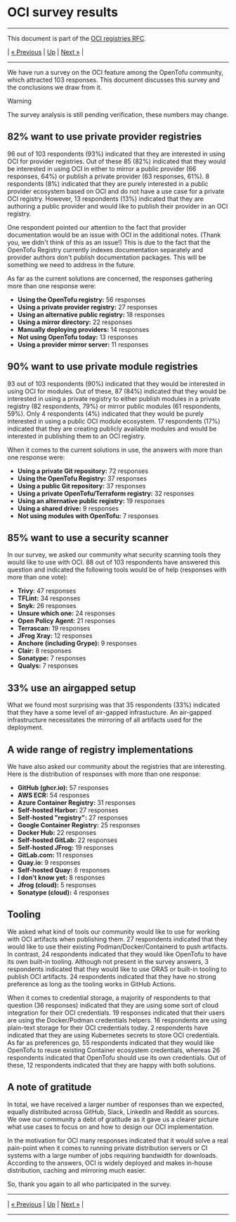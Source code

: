 # OCI survey results

---

This document is part of the [OCI registries RFC](../20241206-oci-registries.md).

| [« Previous](1-oci-primer.md) | [Up](../20241206-oci-registries.md) | [Next »](3-design-considerations.md) |

---

We have run a survey on the OCI feature among the OpenTofu community, which attracted 103 responses. This document discusses this survey and the conclusions we draw from it.

> [!WARNING]
> The survey analysis is still pending verification, these numbers may change.

## 82% want to use private provider registries

96 out of 103 respondents (93%) indicated that they are interested in using OCI for provider registries. Out of these 85 (82%) indicated that they would be interested in using OCI in either to mirror a public provider (66 responses, 64%) or publish a private provider (63 responses, 61%). 8 respondents (8%) indicated that they are purely interested in a public provider ecosystem based on OCI and do not have a use case for a private OCI registry. However, 13 respondents (13%) indicated that they are authoring a public provider and would like to publish their provider in an OCI registry.

One respondent pointed our attention to the fact that provider documentation would be an issue with OCI in the additional notes. (Thank you, we didn't think of this as an issue!) This is due to the fact that the OpenTofu Registry currently indexes documentation separately and provider authors don't publish documentation packages. This will be something we need to address in the future.

As far as the current solutions are concerned, the responses gathering more than one response were:

- **Using the OpenTofu registry:** 56 responses
- **Using a private provider registry:** 27 responses
- **Using an alternative public registry:** 18 responses
- **Using a mirror directory:** 22 responses
- **Manually deploying providers:** 14 responses
- **Not using OpenTofu today:** 13 responses
- **Using a provider mirror server:** 11 responses

## 90% want to use private module registries

93 out of 103 respondents (90%) indicated that they would be interested in using OCI for modules. Out of these, 87 (84%) indicated that they would be interested in using a private registry to either publish modules in a private registry (82 respondents, 79%) or mirror public modules (61 respondents, 59%). Only 4 respondents (4%) indicated that they would be purely interested in using a public OCI module ecosystem. 17 respondents (17%) indicated that they are creating publicly available modules and would be interested in publishing them to an OCI registry.

When it comes to the current solutions in use, the answers with more than one response were:

- **Using a private Git repository:** 72 responses
- **Using the OpenTofu Registry:** 37 responses
- **Using a public Git repository:** 37 responses
- **Using a private OpenTofu/Terraform registry:** 32 responses
- **Using an alternative public registry:** 19 responses
- **Using a shared drive:** 9 responses
- **Not using modules with OpenTofu:** 7 responses

## 85% want to use a security scanner

In our survey, we asked our community what security scanning tools they would like to use with OCI. 88 out of 103 respondents have answered this question and indicated the following tools would be of help (responses with more than one vote):

- **Trivy**: 47 responses
- **TFLint:** 34 responses
- **Snyk:** 26 responses
- **Unsure which one:** 24 responses
- **Open Policy Agent:** 21 responses
- **Terrascan:** 19 responses
- **JFrog Xray:** 12 responses
- **Anchore (including Grype):** 9 responses
- **Clair:** 8 responses
- **Sonatype:** 7 responses
- **Qualys:** 7 responses

## 33% use an airgapped setup

What we found most surprising was that 35 respondents (33%) indicated that they have a some level of air-gapped infrastucture. An air-gapped infrastructure necessitates the mirroring of all artifacts used for the deployment.

## A wide range of registry implementations

We have also asked our community about the registries that are interesting. Here is the distribution of responses with more than one response:

- **GitHub (ghcr.io):** 57 responses
- **AWS ECR:** 54 responses
- **Azure Container Registry:** 31 responses
- **Self-hosted Harbor:** 27 responses
- **Self-hosted "registry":** 27 responses
- **Google Container Registry:** 25 responses
- **Docker Hub:** 22 responses
- **Self-hosted GitLab:** 22 responses
- **Self-hosted JFrog:** 19 responses
- **GitLab.com:** 11 responses
- **Quay.io:** 9 responses
- **Self-hosted Quay:** 8 responses
- **I don't know yet:** 8 responses
- **Jfrog (cloud):** 5 responses
- **Sonatype (cloud):** 4 responses

## Tooling

We asked what kind of tools our community would like to use for working with OCI artifacts when publishing them. 27 respondents indicated that they would like to use their existing Podman/Docker/Containerd to push artifacts. In contrast, 24 respondents indicated that they would like OpenTofu to have its own built-in tooling. Although not present in the survey answers, 3 respondents indicated that they would like to use ORAS or built-in tooling to publish OCI artifacts. 24 respondents indicated that they have no strong preference as long as the tooling works in GitHub Actions.

When it comes to credential storage, a majority of respondents to that question (36 responses) indicated that they are using some sort of cloud integration for their OCI credentials. 19 responses indicated that their users are using the Docker/Podman credentials helpers. 16 respondents are using plain-text storage for their OCI credentials today. 2 respondents have indicated that they are using Kubernetes secrets to store OCI credentials. As far as preferences go, 55 respondents indicated that they would like OpenTofu to reuse existing Container ecosystem credentials, whereas 26 respondents indicated that OpenTofu should use its own credentials. Out of these, 12 respondents indicated that they are happy with both solutions.

## A note of gratitude

In total, we have received a larger number of responses than we expected, equally distributed across GitHub, Slack, LinkedIn and Reddit as sources. We owe our community a debt of gratitude as it gave us a clearer picture what use cases to focus on and how to design our OCI implementation. 

In the motivation for OCI many responses indicated that it would solve a real pain-point when it comes to running private distribution servers or CI systems with a large number of jobs requiring bandwidth for downloads. According to the answers, OCI is widely deployed and makes in-house distribution, caching and mirroring much easier.

So, thank you again to all who participated in the survey.

---

| [« Previous](1-oci-primer.md) | [Up](../20241206-oci-registries.md) | [Next »](3-design-considerations.md) |

---
